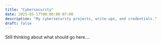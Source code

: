```yaml
---
title: "Cybersecurity"
date: 2025-05-17T00:00:00-07:00
description: "My cybersecurity projects, write-ups, and credentials."
draft: false
---
```

Still thinking about what should go here....
